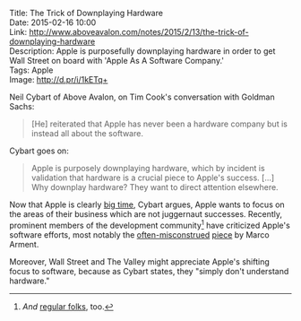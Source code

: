 Title: The Trick of Downplaying Hardware  
Date: 2015-02-16 10:00  
Link: http://www.aboveavalon.com/notes/2015/2/13/the-trick-of-downplaying-hardware  
Description: Apple is purposefully downplaying hardware in order to get Wall Street on board with 'Apple As A Software Company.'  
Tags: Apple  
Image: http://d.pr/i/1kETq+  

Neil Cybart of Above Avalon, on Tim Cook's conversation with Goldman Sachs:

> [He] reiterated that Apple has never been a hardware company but is instead all about the software.

Cybart goes on:

> Apple is purposely downplaying hardware, which by incident is validation that hardware is a crucial piece to Apple's success. [...] Why downplay hardware? They want to direct attention elsewhere.

Now that Apple is clearly [big time][1], Cybart argues, Apple wants to focus on the areas of their business which are not juggernaut successes. Recently, prominent members of the development community[^1] have criticized Apple's software efforts, most notably the [often-misconstrued][2] [piece][3] by Marco Arment. 

Moreover, Wall Street and The Valley might appreciate Apple's shifting focus to software, because as Cybart states, they "simply don't understand hardware."

[^1]: *And* [regular folks][a], too.

[a]: http://www.marco.org/2015/01/05/popular-for-a-day "Marco Arment's reaction to all the hubbub associated with his previous piece"

[1]: http://www.businessinsider.com/apple-q1-earnings-2015-1?op=1 "Business Insider: 'Apple Crushes Earnings'"
[2]: http://www.marco.org/2015/01/04/apple-lost-functional-high-ground "Marco Arment calling Apple out for all it's frustrating and occasional idiocy"
[3]: http://www.marco.org/2015/01/05/popular-for-a-day "Marco Arment looking back on his previous post and the popularity it garnered"